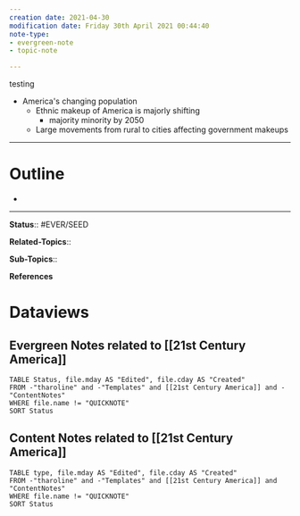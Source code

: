 ```yaml
---
creation date: 2021-04-30
modification date: Friday 30th April 2021 00:44:40
note-type: 
- evergreen-note
- topic-note

---
```

testing
- America's changing population
    - Ethnic makeup of America is majorly shifting
        - majority minority by 2050
    - Large movements from rural to cities affecting government makeups


---
# Outline
- 

---

**Status**:: #EVER/SEED

**Related-Topics**:: 
	
**Sub-Topics**::
	
**References**

# Dataviews 
## Evergreen Notes related to [[21st Century America]]
```dataview
TABLE Status, file.mday AS "Edited", file.cday AS "Created"
FROM -"tharoline" and -"Templates" and [[21st Century America]] and -"ContentNotes"
WHERE file.name != "QUICKNOTE"
SORT Status
```
## Content Notes related to [[21st Century America]]
```dataview
TABLE type, file.mday AS "Edited", file.cday AS "Created"
FROM -"tharoline" and -"Templates" and [[21st Century America]] and "ContentNotes"
WHERE file.name != "QUICKNOTE"
SORT Status
```